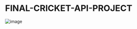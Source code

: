 # FINAL-CRICKET-API-PROJECT
![image](https://user-images.githubusercontent.com/38343820/117116938-93c3e080-adac-11eb-8e14-4fe026cdf730.png)
